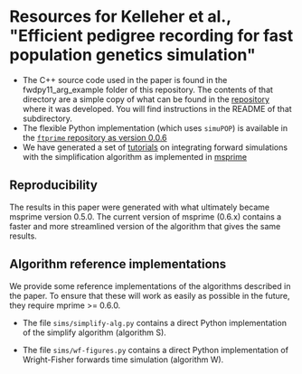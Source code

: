 # Resources for Kelleher et al., "Efficient pedigree recording for fast population genetics simulation"

* The C++ source code used in the paper is found in the fwdpy11_arg_example folder of this repository.  The contents of
  that directory are a simple copy of what can be found in the
  [repository](https://github.com/molpopgen/fwdpy11_arg_example) where it was developed.  You will find instructions in
  the README of that subdirectory.
* The flexible Python implementation (which uses `simuPOP`) is available in the [`ftprime` repository as version 0.0.6](https://github.com/ashander/ftprime/tree/0.0.6)
* We have generated a set of [tutorials](https://tskit-dev.github.io/tutorials/) on integrating forward simulations with the simplification algorithm as
  implemented in [msprime](https://msprime.readthedocs.io/en/stable/)

## Reproducibility

The results in this paper were generated with what ultimately became msprime version 0.5.0. The current version of
msprime (0.6.x) contains a faster and more streamlined version of the algorithm that gives the same results.

## Algorithm reference implementations

We provide some reference implementations of the algorithms described in the paper. To ensure that 
these will work as easily as possible in the future, they require mprime >= 0.6.0.

* The file ``sims/simplify-alg.py`` contains a direct Python implementation of the simplify 
  algorithm (algorithm S).


* The file ``sims/wf-figures.py`` contains a direct Python implementation of Wright-Fisher 
  forwards time simulation (algorithm W).
